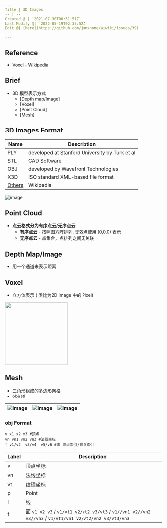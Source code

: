 ```yaml
---
Title | 3D Images
-- | --
Created @ | `2021-07-30T06:51:51Z`
Last Modify @| `2022-05-19T02:35:52Z`
Edit @| [here](https://github.com/junxnone/aiwiki/issues/39)

---
```

## Reference
- [Voxel - Wikipedia](https://en.wikipedia.org/wiki/Voxel)

## Brief
- 3D 模型表示方式
  - [Depth map/Image]
  - [Voxel]
  - [Point Cloud]
  - [Mesh]



## 3D Images Format

Name | Description
-- | --
PLY | developed at Stanford University by Turk et al
STL | CAD Software
OBJ | developed by Wavefront Technologies
X3D | ISO standard XML-based file format
[Others](https://en.wikipedia.org/wiki/Category:Graphics_file_formats) | Wikipedia


![image](https://user-images.githubusercontent.com/2216970/169189744-c6166d81-fcbd-47c1-96be-181e71b1d955.png)

## Point Cloud

- **点云格式分为有序点云/无序点云**
  - **有序点云** - 按照图方阵排列, 无效点使用 (0,0,0) 表示
  - **无序点云** - 点集合，点排列之间无关联

## Depth Map/Image
- 用一个通道来表示距离

## Voxel
- 立方体表示 ( 类比为2D Image 中的 Pixel)
 
<img width= 200 src='https://user-images.githubusercontent.com/2216970/161205920-d619e497-d32c-4b51-b4ab-741fa546415a.png'>

## Mesh
- 三角形组成的多边形网格
- obj/stl

![image](https://user-images.githubusercontent.com/2216970/169191017-522b4aea-5c1b-4e9b-92a5-555f14a5ec3c.png) | ![image](https://user-images.githubusercontent.com/2216970/169191663-835ff698-4871-470e-af1f-81ae8d8c8338.png) | ![image](https://user-images.githubusercontent.com/2216970/169191669-112ac286-8016-4842-a918-e10b91d65cbb.png)
-- | -- | --

### obj Format

```
v x1 x2 x3 #顶点
vn vn1 vn2 vn3 #法线坐标
f v1/v2  v3/v4  v5/v6 #面 顶点索引/顶点索引
```

Label | Description
-- | --
v | 顶点坐标
vn | 法线坐标
vt | 纹理坐标
p | Point
l | 线
f | 面 `v1 v2 v3` / `v1/vt1 v2/vt2 v3/vt3` / `v1//vn1 v2//vn2 v3//vn3` / `v1/vt1/vn1 v2/vt2/vn2 v3/vt3/vn3`
